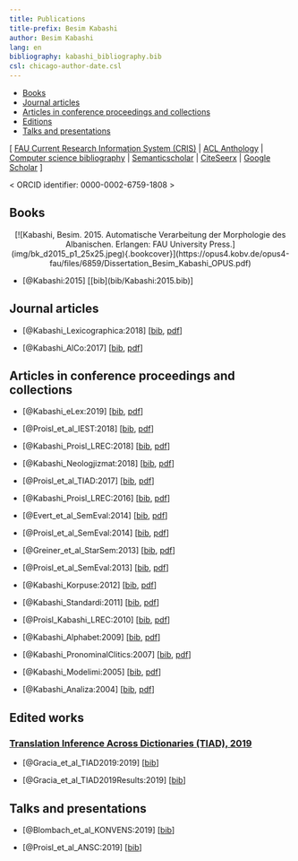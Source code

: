 ```yaml
---
title: Publications
title-prefix: Besim Kabashi
author: Besim Kabashi
lang: en
bibliography: kabashi_bibliography.bib
csl: chicago-author-date.csl
---
```



- [Books](#books)
- [Journal articles](#journal-articles)
- [Articles in conference proceedings and collections](#articles-in-conference-proceedings-and-collections)
- [Editions](#editions)
- [Talks and presentations](#talks-and-presentations)

[ [FAU Current Research Information System (CRIS)](https://cris.fau.de/converis/portal/Person/104399870?auxfun=&lang=de_DE) |
  [ACL Anthology](https://www.aclweb.org/anthology/people/b/besim-kabashi/) |
  [Computer science bibliography](https://dblp.org/pers/hd/k/Kabashi:Besim) |
  [Semanticscholar](https://www.semanticscholar.org/author/Besim-Kabashi/2715062) |
  [CiteSeerx](http://citeseerx.ist.psu.edu/search?q=Besim+kabashi&submit.x=0&submit.y=0&submit=Search&sort=rlv&t=doc) |
  [Google Scholar](https://scholar.google.com/citations?hl=en&user=8KqEl74AAAAJ) ] 

< ORCID identifier: 0000-0002-6759-1808 >

## Books ##

<div class="cover" align="center">[![Kabashi, Besim. 2015. Automatische Verarbeitung der Morphologie des Albanischen. Erlangen: FAU University Press.](img/bk_d2015_p1_25x25.jpeg){.bookcover}](https://opus4.kobv.de/opus4-fau/files/6859/Dissertation_Besim_Kabashi_OPUS.pdf)</div>

- <div class="book"><div class="bibentry">[@Kabashi:2015] [[bib](bib/Kabashi:2015.bib)]</div>

## Journal articles ##

- [@Kabashi_Lexicographica:2018] [[bib](bib/Kabashi_Lexicographica:2018.bib), [pdf](pdf/Kabashi_Lexicographica_2018.pdf)]

- [@Kabashi_AlCo:2017] [[bib](bib/Kabashi_AlCo:2017.bib), [pdf](pdf/Kabashi_AlCo_2017.pdf)]


## Articles in conference proceedings and collections ##

<!-- Proisl et al. NSURL -->
- [@Kabashi_eLex:2019] [[bib](bib/Kabashi_eLex:2019.bib), [pdf](pdf/kabashi_2019_eLex.pdf)]

- [@Proisl_et_al_IEST:2018] [[bib](bib/Proisl_et_al_IEST:2018.bib), [pdf](pdf/proisl_et_al_2018_iest.pdf)]

- [@Kabashi_Proisl_LREC:2018] [[bib](bib/Kabashi_Proisl_LREC:2018.bib), [pdf](pdf/kabashi_proisl_2018_lrec.pdf)]

- [@Kabashi_Neologjizmat:2018] [[bib](bib/Kabashi_Neologjizmat:2018.bib), [pdf](pdf/kabashi_2018_Neologjizmat.pdf)]

- [@Proisl_et_al_TIAD:2017] [[bib](bib/Proisl_et_al_TIAD:2017.bib), [pdf](pdf/proisl_et_al_2017_tiad.pdf)]

- [@Kabashi_Proisl_LREC:2016] [[bib](bib/Kabashi_Proisl_LREC:2016.bib), [pdf](pdf/kabashi_proisl_2016_lrec.pdf)]

- [@Evert_et_al_SemEval:2014] [[bib](bib/Evert_et_al_SemEval:2014.bib), [pdf](pdf/evert_et_al_2014_semeval.pdf)]

- [@Proisl_et_al_SemEval:2014] [[bib](bib/Proisl_et_al_SemEval:2014.bib), [pdf](pdf/proisl_et_al_2014_semeval.pdf)]

- [@Greiner_et_al_StarSem:2013] [[bib](bib/Greiner_et_al_StarSem:2013.bib), [pdf](pdf/greiner_et_al_2013_starsem.pdf)]

- [@Proisl_et_al_SemEval:2013] [[bib](bib/Proisl_et_al_SemEval:2013.bib), [pdf](pdf/proisl_et_al_2013_semeval.pdf)]

- [@Kabashi_Korpuse:2012] [[bib](bib/Kabashi_Korpuse:2012.bib), [pdf](pdf/kabashi_2012_Korpuse.pdf)]

- [@Kabashi_Standardi:2011] [[bib](bib/Kabashi_Standardi:2011.bib), [pdf](pdf/kabashi_2011_Standardi.pdf)]

- [@Proisl_Kabashi_LREC:2010] [[bib](bib/Proisl_Kabashi_LREC:2010.bib), [pdf](pdf/proisl_kabashi_2010_lrec.pdf)]

- [@Kabashi_Alphabet:2009] [[bib](bib/Kabashi_Alphabet:2009.bib), [pdf](pdf/kabashi_2009_Alphabet.pdf)]

- [@Kabashi_PronominalClitics:2007] [[bib](bib/Kabashi_PronominalClitics:2007.bib), [pdf](pdf/kabashi_2007_PronominalClitics.pdf)]

- [@Kabashi_Modelimi:2005] [[bib](bib/Kabashi_Modelimi:2005.bib), [pdf](pdf/kabashi_2005_Modelimi.pdf)]

- [@Kabashi_Analiza:2004] [[bib](bib/Kabashi_Analiza:2004.bib), [pdf](pdf/kabashi_2004_Analiza.pdf)]


## Edited works ##

###  [Translation Inference Across Dictionaries (TIAD), 2019](http://ceur-ws.org/Vol-2493/)  ###

- [@Gracia_et_al_TIAD2019:2019] [[bib](bib/Gracia_et_al_TIAD2019:2019.bib)]

- [@Gracia_et_al_TIAD2019Results:2019] [[bib](bib/Gracia_et_al_TIAD2019Results:2019.bib)]


## Talks and presentations ##


<!-- Kabashi et al. APCLA -->

- [@Blombach_et_al_KONVENS:2019] [[bib](bib/Blombach_et_al_KONVENS:2019.bib)]

- [@Proisl_et_al_ANSC:2019] [[bib](bib/Proisl_et_al_ANSC:2019.bib)]


<!-- ## News ## -->